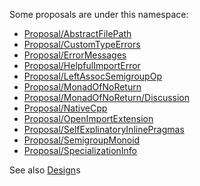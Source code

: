 
Some proposals are under this namespace:



- [Proposal/AbstractFilePath](/trac/ghc/wiki/Proposal/AbstractFilePath)
- [Proposal/CustomTypeErrors](/trac/ghc/wiki/Proposal/CustomTypeErrors)
- [Proposal/ErrorMessages](/trac/ghc/wiki/Proposal/ErrorMessages)
- [Proposal/HelpfulImportError](/trac/ghc/wiki/Proposal/HelpfulImportError)
- [Proposal/LeftAssocSemigroupOp](/trac/ghc/wiki/Proposal/LeftAssocSemigroupOp)
- [Proposal/MonadOfNoReturn](/trac/ghc/wiki/Proposal/MonadOfNoReturn)
- [Proposal/MonadOfNoReturn/Discussion](/trac/ghc/wiki/Proposal/MonadOfNoReturn/Discussion)
- [Proposal/NativeCpp](/trac/ghc/wiki/Proposal/NativeCpp)
- [Proposal/OpenImportExtension](/trac/ghc/wiki/Proposal/OpenImportExtension)
- [Proposal/SelfExplinatoryInlinePragmas](/trac/ghc/wiki/Proposal/SelfExplinatoryInlinePragmas)
- [Proposal/SemigroupMonoid](/trac/ghc/wiki/Proposal/SemigroupMonoid)
- [Proposal/SpecializationInfo](/trac/ghc/wiki/Proposal/SpecializationInfo)




See also [Design](design)s



